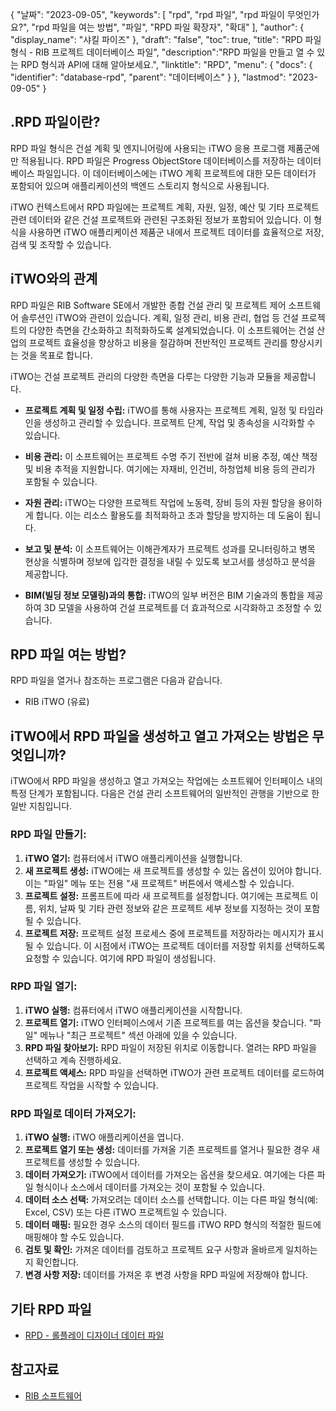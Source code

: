 {
"날짜": "2023-09-05",
  "keywords": [
"rpd",
"rpd 파일",
"rpd 파일이 무엇인가요?",
"rpd 파일을 여는 방법",
"파일",
"RPD 파일 확장자",
"확대"
],
  "author": {
"display_name": "샤킬 파이즈"
},
"draft": "false",
"toc": true,
"title": "RPD 파일 형식 - RIB 프로젝트 데이터베이스 파일",
  "description":"RPD 파일을 만들고 열 수 있는 RPD 형식과 API에 대해 알아보세요.",
"linktitle": "RPD",
  "menu": {
    "docs": {
      "identifier": "database-rpd",
"parent": "데이터베이스"
}
},
"lastmod": "2023-09-05"
}

## .RPD 파일이란?

RPD 파일 형식은 건설 계획 및 엔지니어링에 사용되는 iTWO 응용 프로그램 제품군에만 적용됩니다. RPD 파일은 Progress ObjectStore 데이터베이스를 저장하는 데이터베이스 파일입니다. 이 데이터베이스에는 iTWO 계획 프로젝트에 대한 모든 데이터가 포함되어 있으며 애플리케이션의 백엔드 스토리지 형식으로 사용됩니다.

iTWO 컨텍스트에서 RPD 파일에는 프로젝트 계획, 자원, 일정, 예산 및 기타 프로젝트 관련 데이터와 같은 건설 프로젝트와 관련된 구조화된 정보가 포함되어 있습니다. 이 형식을 사용하면 iTWO 애플리케이션 제품군 내에서 프로젝트 데이터를 효율적으로 저장, 검색 및 조작할 수 있습니다.

## iTWO와의 관계

RPD 파일은 RIB Software SE에서 개발한 종합 건설 관리 및 프로젝트 제어 소프트웨어 솔루션인 iTWO와 관련이 있습니다. 계획, 일정 관리, 비용 관리, 협업 등 건설 프로젝트의 다양한 측면을 간소화하고 최적화하도록 설계되었습니다. 이 소프트웨어는 건설 산업의 프로젝트 효율성을 향상하고 비용을 절감하며 전반적인 프로젝트 관리를 향상시키는 것을 목표로 합니다.

iTWO는 건설 프로젝트 관리의 다양한 측면을 다루는 다양한 기능과 모듈을 제공합니다.

- **프로젝트 계획 및 일정 수립:** iTWO를 통해 사용자는 프로젝트 계획, 일정 및 타임라인을 생성하고 관리할 수 있습니다. 프로젝트 단계, 작업 및 종속성을 시각화할 수 있습니다.

- **비용 관리:** 이 소프트웨어는 프로젝트 수명 주기 전반에 걸쳐 비용 추정, 예산 책정 및 비용 추적을 지원합니다. 여기에는 자재비, 인건비, 하청업체 비용 등의 관리가 포함될 수 있습니다.

- **자원 관리:** iTWO는 다양한 프로젝트 작업에 노동력, 장비 등의 자원 할당을 용이하게 합니다. 이는 리소스 활용도를 최적화하고 초과 할당을 방지하는 데 도움이 됩니다.

- **보고 및 분석:** 이 소프트웨어는 이해관계자가 프로젝트 성과를 모니터링하고 병목 현상을 식별하며 정보에 입각한 결정을 내릴 수 있도록 보고서를 생성하고 분석을 제공합니다.

- **BIM(빌딩 정보 모델링)과의 통합:** iTWO의 일부 버전은 BIM 기술과의 통합을 제공하여 3D 모델을 사용하여 건설 프로젝트를 더 효과적으로 시각화하고 조정할 수 있습니다.

## RPD 파일 여는 방법?

RPD 파일을 열거나 참조하는 프로그램은 다음과 같습니다.

- RIB iTWO (유료)

## iTWO에서 RPD 파일을 생성하고 열고 가져오는 방법은 무엇입니까?

iTWO에서 RPD 파일을 생성하고 열고 가져오는 작업에는 소프트웨어 인터페이스 내의 특정 단계가 포함됩니다. 다음은 건설 관리 소프트웨어의 일반적인 관행을 기반으로 한 일반 지침입니다.

### RPD 파일 만들기:

1. **iTWO 열기:** 컴퓨터에서 iTWO 애플리케이션을 실행합니다.
2. **새 프로젝트 생성:** iTWO에는 새 프로젝트를 생성할 수 있는 옵션이 있어야 합니다. 이는 "파일" 메뉴 또는 전용 "새 프로젝트" 버튼에서 액세스할 수 있습니다.
3. **프로젝트 설정:** 프롬프트에 따라 새 프로젝트를 설정합니다. 여기에는 프로젝트 이름, 위치, 날짜 및 기타 관련 정보와 같은 프로젝트 세부 정보를 지정하는 것이 포함될 수 있습니다.
4. **프로젝트 저장:** 프로젝트 설정 프로세스 중에 프로젝트를 저장하라는 메시지가 표시될 수 있습니다. 이 시점에서 iTWO는 프로젝트 데이터를 저장할 위치를 선택하도록 요청할 수 있습니다. 여기에 RPD 파일이 생성됩니다.

### RPD 파일 열기:

1. **iTWO 실행:** 컴퓨터에서 iTWO 애플리케이션을 시작합니다.
2. **프로젝트 열기:** iTWO 인터페이스에서 기존 프로젝트를 여는 옵션을 찾습니다. "파일" 메뉴나 "최근 프로젝트" 섹션 아래에 있을 수 있습니다.
3. **RPD 파일 찾아보기:** RPD 파일이 저장된 위치로 이동합니다. 열려는 RPD 파일을 선택하고 계속 진행하세요.
4. **프로젝트 액세스:** RPD 파일을 선택하면 iTWO가 관련 프로젝트 데이터를 로드하여 프로젝트 작업을 시작할 수 있습니다.

### RPD 파일로 데이터 가져오기:

1. **iTWO 실행:** iTWO 애플리케이션을 엽니다.
2. **프로젝트 열기 또는 생성:** 데이터를 가져올 기존 프로젝트를 열거나 필요한 경우 새 프로젝트를 생성할 수 있습니다.
3. **데이터 가져오기:** iTWO에서 데이터를 가져오는 옵션을 찾으세요. 여기에는 다른 파일 형식이나 소스에서 데이터를 가져오는 것이 포함될 수 있습니다.
4. **데이터 소스 선택:** 가져오려는 데이터 소스를 선택합니다. 이는 다른 파일 형식(예: Excel, CSV) 또는 다른 iTWO 프로젝트일 수 있습니다.
5. **데이터 매핑:** 필요한 경우 소스의 데이터 필드를 iTWO RPD 형식의 적절한 필드에 매핑해야 할 수도 있습니다.
6. **검토 및 확인:** 가져온 데이터를 검토하고 프로젝트 요구 사항과 올바르게 일치하는지 확인합니다.
7. **변경 사항 저장:** 데이터를 가져온 후 변경 사항을 RPD 파일에 저장해야 합니다.

## 기타 RPD 파일

- [RPD - 롤플레이 디자이너 데이터 파일](/ko/database/rpd-roleplay/)

## 참고자료
* [RIB 소프트웨어](https://en.wikipedia.org/wiki/RIB_Software)

